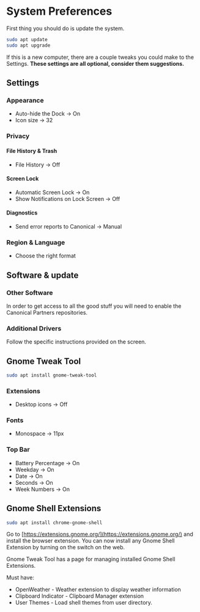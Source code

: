 # System Preferences

First thing you should do is update the system.

```bash
sudo apt update
sudo apt upgrade
```

If this is a new computer, there are a couple tweaks you could make to the
Settings. **These settings are all optional, consider them suggestions.**

## Settings

### Appearance

* Auto-hide the Dock -> On
* Icon size -> 32

### Privacy

#### File History & Trash

* File History -> Off

#### Screen Lock

* Automatic Screen Lock -> On
* Show Notifications on Lock Screen -> Off

#### Diagnostics

* Send error reports to Canonical -> Manual

### Region & Language

* Choose the right format

## Software & update

### Other Software

In order to get access to all the good​ stuff you will need to enable the
Canonical Partners repositories.

### Additional Drivers

Follow the specific instructions provided on the screen.

## Gnome Tweak Tool

```bash
sudo apt install gnome-tweak-tool
```

### Extensions

* Desktop icons -> Off

### Fonts

* Monospace -> 11px

### Top Bar

* Battery Percentage -> On
* Weekday -> On
* Date -> On
* Seconds -> On
* Week Numbers -> On

## Gnome Shell Extensions

```bash
sudo apt install chrome-gnome-shell
```

Go to [https://extensions.gnome.org/](https://extensions.gnome.org/) and
install the browser extension. You can now install any Gnome Shell Extension
by turning on the switch on the web.

Gnome Tweak Tool has a page for managing installed Gnome Shell Extensions.

Must have:

* OpenWeather - Weather extension to display weather information
* Clipboard Indicator - Clipboard Manager extension
* User Themes - Load shell themes from user directory.
